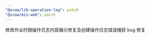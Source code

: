 ```yaml
---
"@scow/lib-operation-log": patch
"@scow/mis-web": patch
---
```


修改作业时限操作日志内容展示修复及创建操作日志错误捕获 bug 修复
